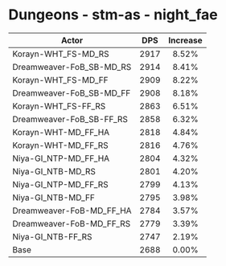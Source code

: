 # Dungeons - stm-as - night_fae
| Actor | DPS | Increase |
|---|:---:|:---:|
|Korayn-WHT_FS-MD_RS|2917|8.52%|
|Dreamweaver-FoB_SB-MD_RS|2914|8.41%|
|Korayn-WHT_FS-MD_FF|2909|8.22%|
|Dreamweaver-FoB_SB-MD_FF|2908|8.18%|
|Korayn-WHT_FS-FF_RS|2863|6.51%|
|Dreamweaver-FoB_SB-FF_RS|2858|6.32%|
|Korayn-WHT-MD_FF_HA|2818|4.84%|
|Korayn-WHT-MD_FF_RS|2816|4.76%|
|Niya-GI_NTP-MD_FF_HA|2804|4.32%|
|Niya-GI_NTB-MD_RS|2801|4.20%|
|Niya-GI_NTP-MD_FF_RS|2799|4.13%|
|Niya-GI_NTB-MD_FF|2795|3.98%|
|Dreamweaver-FoB-MD_FF_HA|2784|3.57%|
|Dreamweaver-FoB-MD_FF_RS|2779|3.39%|
|Niya-GI_NTB-FF_RS|2747|2.19%|
|Base|2688|0.00%|
